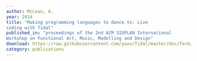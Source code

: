 ```yaml
---
author: McLean, A.
year: 2014
title: "Making programming languages to dance to: Live
coding with Tidal"
published_in: "proceedings of the 2nd ACM SIGPLAN International
Workshop on Functional Art, Music, Modelling and Design"
download: https://raw.githubusercontent.com/yaxu/Tidal/master/doc/farm/farm.pdf
category: publications
---
```

